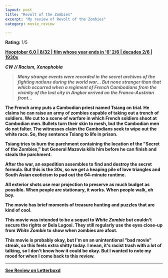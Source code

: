 ```yaml
---
layout: post
title: "Revolt of the Zombies"
excerpt: "My review of Revolt of the Zombies"
category: movie_review

---
```


**Rating:** 1/5

<b><a href="">Hooptober 6.0 | 8/32 | film whose year ends in '6' 2/6 | decades 2/6 | 1930s</a>

<i>CW // Racism, Xenophobia</i>

<blockquote><i>Many strange events were recorded in the secret archives of the fighting nations during the world war… But none stranger than that which occurred when a regiment of French Cambodians from the vicinity of the lost city in Angkor arrived on the Franco-Austrian front…</i></blockquote>

The French army puts a Cambodian priest named Tsiang on trial. He claims he can raise an army of zombies capable of taking out a trench of soldiers. We cut to a scene of warfare in which French soldiers shoot at Cambodian men. Bullets turn their skin to mesh, but the Cambodian men do not falter. The witnesses claim the Cambodians seek to wipe out the white race. So, they sentence Tsiang to life in prison.

Tsiang tries to burn the parchment containing the location of the "Secret of the Zombies," but General Mazovia kills him before he can finish and steals the parchment.

After the war, an expedition assembles to find and destroy the secret formula. But this is the 30s, so we get a heaping pile of love triangles and South Asian exoticism to pad out the 64-minute runtime.

All exterior shots use rear projection to preserve as much budget as possible. When people are stationary, it works. When people walk, oh boy.

The movie has brief moments of treasure hunting and puzzles that are kind of cool.

This movie was intended to be a sequel to <i>White Zombie</i> but couldn't secure the rights or Bela Lugosi. They still regularly use the eyes close-up from <i>White Zombie</i> to show when zombies are afoot.

This movie is probably okay, but I'm on an unintentional "bad movie" streak, so this feels extra shitty today. I mean, it's racist trash with a lot of talking, so I don't know how it could be okay. But I wanted to note my mood for when I come back to this review.

<hr>

[See Review on Letterboxd](https://boxd.it/60gMQp)
